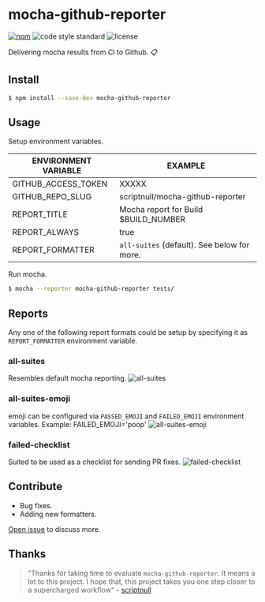 # mocha-github-reporter

[![npm](https://img.shields.io/npm/v/mocha-github-reporter.svg)]() ![code style standard](https://img.shields.io/badge/code_style-standard-brightgreen.svg) ![license](https://img.shields.io/github/license/scriptnull/mocha-github-reporter.svg)

Delivering mocha results from CI to Github. 📋

## Install
```bash
$ npm install --save-dev mocha-github-reporter
```

## Usage
Setup environment variables.

| ENVIRONMENT VARIABLE | EXAMPLE |
|----------------------|---------|
| GITHUB_ACCESS_TOKEN | XXXXX |
| GITHUB_REPO_SLUG | scriptnull/mocha-github-reporter |
| REPORT_TITLE | Mocha report for Build $BUILD_NUMBER |
| REPORT_ALWAYS | true |
| REPORT_FORMATTER | `all-suites` (default). See below for more. |

Run mocha.

```bash
$ mocha --reporter mocha-github-reporter tests/
```
## Reports
Any one of the following report formats could be setup by specifying it as `REPORT_FORMATTER` environment variable.

### all-suites
Resembles default mocha reporting.
![all-suites](/screens/all-suites.png)

### all-suites-emoji
emoji can be configured via `PASSED_EMOJI` and `FAILED_EMOJI` environment variables. Example: FAILED_EMOJI='poop'
![all-suites-emoji](/screens/all-suites-emoji.png)

### failed-checklist
Suited to be used as a checklist for sending PR fixes.
![failed-checklist](/screens/failed-checklist.png)

## Contribute
- Bug fixes.
- Adding new formatters.

[Open issue](https://github.com/scriptnull/mocha-github-reporter/issues/new) to discuss more.

## Thanks
> "Thanks for taking time to evaluate `mocha-github-reporter`. It means a lot to this project. I hope that, this project takes you one step closer to a supercharged workflow" - [scriptnull](https://twitter.com/scriptnull)

